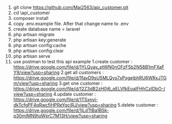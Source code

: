1. git clone https://github.com/Mai2563/api_customer.git
2. cd \api_customer
3. composer install
4. copy .env.example file. After that change name to .env
4. create database name = laravel
5. php artisan migrate
7. php artisan key:generate
6. php artisan config:cache 
8. php artisan config:clear
9. php artisan serve
10. use postman to test this api
       example 
          1.create customer : https://drive.google.com/file/d/1YLQyav_ptWN0nOFzF5b2N58B1mFXaFY9/view?usp=sharing
          2.get all customers : https://drive.google.com/file/d/1favD9sU5MLQys7xPxgejbhRU6WRxJTGm/view?usp=sharing
          3.get one customer : https://drive.google.com/file/d/12Z3dB2zH0j6_qELVfkEoaIFHhCzIDbO-/view?usp=sharing
          4.update customer : https://drive.google.com/file/d/1TSxnvi-dkTcfgPF4qRwcfiHPReYqciRJ/view?usp=sharing
          5.delete customer : https://drive.google.com/file/d/1jLdTtBa1BSk-p30mIMN9toWjirC7M13H/view?usp=sharing

